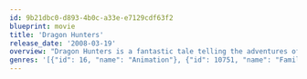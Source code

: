 ```yaml
---
id: 9b21dbc0-d893-4b0c-a33e-e7129cdf63f2
blueprint: movie
title: 'Dragon Hunters'
release_date: '2008-03-19'
overview: "Dragon Hunters is a fantastic tale telling the adventures of two dragon hunters: the world has become a vast conglomerate of islands of varying size and shape. This babbling universe is mainly peopled with ruthless rogues, surly peasants and illiterate, petty lords Their main concerns revolve around two fundamental rules : Eat and don't get eaten."
genres: '[{"id": 16, "name": "Animation"}, {"id": 10751, "name": "Family"}]'
---
```

